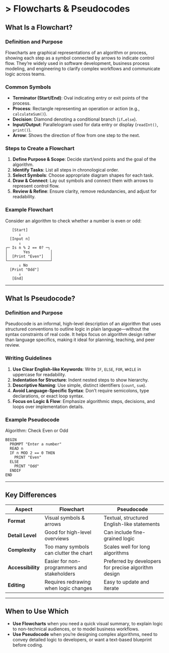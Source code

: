 # > Flowcharts & Pseudocodes

## What Is a Flowchart?

### Definition and Purpose  
Flowcharts are graphical representations of an algorithm or process, showing each step as a symbol connected by arrows to indicate control flow. They’re widely used in software development, business process modeling, and engineering to clarify complex workflows and communicate logic across teams.

### Common Symbols  
- **Terminator (Start/End)**: Oval indicating entry or exit points of the process.   
- **Process**: Rectangle representing an operation or action (e.g., `calculateSum()`).
- **Decision**: Diamond denoting a conditional branch (`if…else`).  
- **Input/Output**: Parallelogram used for data entry or display (`readInt()`, `print()`). 
- **Arrow**: Shows the direction of flow from one step to the next. 

### Steps to Create a Flowchart  
1. **Define Purpose & Scope**: Decide start/end points and the goal of the algorithm.  
2. **Identify Tasks**: List all steps in chronological order.  
3. **Select Symbols**: Choose appropriate diagram shapes for each task.  
4. **Draw & Connect**: Lay out symbols and connect them with arrows to represent control flow.  
5. **Review & Refine**: Ensure clarity, remove redundancies, and adjust for readability.

### Example Flowchart  

Consider an algorithm to check whether a number is even or odd:

```
   [Start]
      ↓
  [Input n]
      ↓
┌─ Is n % 2 == 0? ─┐
│       Yes         │
│  [Print "Even"]   │
└───────────────────┘
      ↓ No
  [Print "Odd"]
      ↓
   [End]
```

---

## What Is Pseudocode?

### Definition and Purpose  
Pseudocode is an informal, high-level description of an algorithm that uses structured conventions to outline logic in plain language—without the syntax constraints of real code. It helps focus on algorithm design rather than language specifics, making it ideal for planning, teaching, and peer review.

### Writing Guidelines  
1. **Use Clear English-like Keywords**: Write `IF`, `ELSE`, `FOR`, `WHILE` in uppercase for readability.  
2. **Indentation for Structure**: Indent nested steps to show hierarchy. 
3. **Descriptive Naming**: Use simple, distinct identifiers (`count`, `sum`).  
4. **Avoid Language-Specific Syntax**: Don’t require semicolons, type declarations, or exact loop syntax.  
5. **Focus on Logic & Flow**: Emphasize algorithmic steps, decisions, and loops over implementation details.

### Example Pseudocode  
Algorithm: Check Even or Odd  
```
BEGIN
  PROMPT "Enter a number"
  READ n
  IF n MOD 2 == 0 THEN
    PRINT "Even"
  ELSE
    PRINT "Odd"
  ENDIF
END
```

---

## Key Differences

| Aspect              | Flowchart                                     | Pseudocode                                           |
|---------------------|-----------------------------------------------|------------------------------------------------------|
| **Format**          | Visual symbols & arrows                       | Textual, structured English-like statements          |
| **Detail Level**    | Good for high-level overviews                 | Can include fine-grained logic                       |
| **Complexity**      | Too many symbols can clutter the chart        | Scales well for long algorithms                      |
| **Accessibility**   | Easier for non-programmers and stakeholders   | Preferred by developers for precise algorithm design |
| **Editing**         | Requires redrawing when logic changes         | Easy to update and iterate                           |

---

## When to Use Which

- **Use Flowcharts** when you need a quick visual summary, to explain logic to non-technical audiences, or to model business workflows.  
- **Use Pseudocode** when you’re designing complex algorithms, need to convey detailed logic to developers, or want a text-based blueprint before coding.
